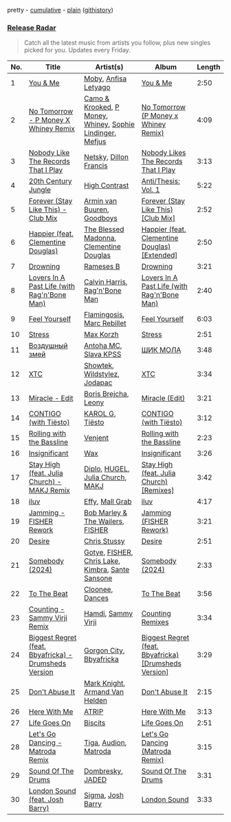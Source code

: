 pretty - [cumulative](/playlists/cumulative/Release%20Radar.md) - [plain](/playlists/plain/37i9dQZEVXbsudmxBFKW7G) ([githistory](https://github.githistory.xyz/vitokorn/spotify-playlist-archive/blob/master/playlists/plain/37i9dQZEVXbsudmxBFKW7G))

### [Release Radar](https://open.spotify.com/playlist/37i9dQZEVXbsudmxBFKW7G)

> Catch all the latest music from artists you follow, plus new singles picked for you. Updates every Friday.

| No. | Title | Artist(s) | Album | Length |
|---|---|---|---|---|
| 1 | [You & Me](https://open.spotify.com/track/7ENUyxIeDry1kGp3Sbzpnh) | [Moby](https://open.spotify.com/artist/3OsRAKCvk37zwYcnzRf5XF), [Anfisa Letyago](https://open.spotify.com/artist/7icoOm5fKKPo49jVxoj1Cq) | [You & Me](https://open.spotify.com/album/3vk05FiwhukSG2CgVj09eZ) | 2:50 |
| 2 | [No Tomorrow - P Money X Whiney Remix](https://open.spotify.com/track/51uRkSahJICiVwrPe7GgzY) | [Camo & Krooked](https://open.spotify.com/artist/2N8IPNZTiNo3nj4mreOlHU), [P Money](https://open.spotify.com/artist/6WjX4pepHwXa85B9KMk0PY), [Whiney](https://open.spotify.com/artist/4YTBo7qadslqj8V8FMRuqK), [Sophie Lindinger](https://open.spotify.com/artist/3b3qQWQgIMIyHcYSMY4P3g), [Mefjus](https://open.spotify.com/artist/54qqaSH6byJIb8eFWxe3Pj) | [No Tomorrow (P Money x Whiney Remix)](https://open.spotify.com/album/05lBv1T8JVw4LGyxFHGjVg) | 4:09 |
| 3 | [Nobody Like The Records That I Play](https://open.spotify.com/track/2qpfRinMEix4FG8q45XroG) | [Netsky](https://open.spotify.com/artist/5TgQ66WuWkoQ2xYxaSTnVP), [Dillon Francis](https://open.spotify.com/artist/5R3Hr2cnCCjt220Jmt2xLf) | [Nobody Likes The Records That I Play](https://open.spotify.com/album/2DL0N74UxejnfXoxZL5FDj) | 3:13 |
| 4 | [20th Century Jungle](https://open.spotify.com/track/6EpvJ5AXgshFeBlxmn4WmB) | [High Contrast](https://open.spotify.com/artist/0bxHci3JIhhKA53n8rH3tT) | [Anti/Thesis: Vol. 1](https://open.spotify.com/album/1vsiY6kqGkawvALlipzZqq) | 5:22 |
| 5 | [Forever (Stay Like This) - Club Mix](https://open.spotify.com/track/0O7rNX9vZIIJcVibXuLcU9) | [Armin van Buuren](https://open.spotify.com/artist/0SfsnGyD8FpIN4U4WCkBZ5), [Goodboys](https://open.spotify.com/artist/2nm38smINjms1LtczR0Cei) | [Forever (Stay Like This) [Club Mix]](https://open.spotify.com/album/5hQ8OME0MjXQosuHpi9Igx) | 2:52 |
| 6 | [Happier (feat. Clementine Douglas)](https://open.spotify.com/track/7mcXvmfP45Gb7iJbjaGwTC) | [The Blessed Madonna](https://open.spotify.com/artist/4TvhRzxIL1le2PWCeUqxQw), [Clementine Douglas](https://open.spotify.com/artist/4DWuml4Jf6K81b5rAPwMb6) | [Happier (feat. Clementine Douglas) [Extended]](https://open.spotify.com/album/1Iegg1yckfW8kU08FOXJ3Z) | 2:50 |
| 7 | [Drowning](https://open.spotify.com/track/0ps6rATgOetNkA6dEaSejF) | [Rameses B](https://open.spotify.com/artist/06EfEcjc0vdvI6VNL0soIO) | [Drowning](https://open.spotify.com/album/5rwaqDJvMJRExrNoZXnTzI) | 3:21 |
| 8 | [Lovers In A Past Life (with Rag'n'Bone Man)](https://open.spotify.com/track/6v4ABPB255HDSWyIj3S9Wn) | [Calvin Harris](https://open.spotify.com/artist/7CajNmpbOovFoOoasH2HaY), [Rag'n'Bone Man](https://open.spotify.com/artist/4f9iBmdUOhQWeP7dcAn1pf) | [Lovers In A Past Life (with Rag'n'Bone Man)](https://open.spotify.com/album/3VI38DDpgfFMVPrUi69V5B) | 2:40 |
| 9 | [Feel Yourself](https://open.spotify.com/track/5WGNKRx4dYMXHvwGPrrci7) | [Flamingosis](https://open.spotify.com/artist/75cW8FFekyCjj0mfZM1Gfb), [Marc Rebillet](https://open.spotify.com/artist/72udTJKu1pGovvS9aCYGMI) | [Feel Yourself](https://open.spotify.com/album/286uUL0vH8fFrbRs6DuP9A) | 6:03 |
| 10 | [Stress](https://open.spotify.com/track/3Dt7z7R0wCfSYqU5oqSpN2) | [Max Korzh](https://open.spotify.com/artist/5meD8C7oGK5yUEY2T7ZZ7W) | [Stress](https://open.spotify.com/album/1FPkfqQDmrt2zpL87AIfcJ) | 2:51 |
| 11 | [Воздушный змей](https://open.spotify.com/track/2ZCmQj1HZ5mtkQceQvJ7l2) | [Antoha MC](https://open.spotify.com/artist/6OqmKFaRcw0f23m5PQ9CrL), [Slava KPSS](https://open.spotify.com/artist/7fMhppMTr3ElTOEJqSbkEq) | [ШИК МОЛА](https://open.spotify.com/album/7lK4kMf3kwbwlOU3bjVI8j) | 3:48 |
| 12 | [XTC](https://open.spotify.com/track/2BYF7eFyPtAovBKsGcDDwn) | [Showtek](https://open.spotify.com/artist/3gk0OYeLFWYupGFRHqLSR7), [Wildstylez](https://open.spotify.com/artist/0wr85NuJuAYZsRzP1lJgiV), [Jodapac](https://open.spotify.com/artist/1bA1Ys4ZfPhPfZ5gik0S5C) | [XTC](https://open.spotify.com/album/7F9Cixkjjg0nsLYKi5oZc2) | 3:34 |
| 13 | [Miracle - Edit](https://open.spotify.com/track/5ZsK8da1RudtW0zp1YUxTm) | [Boris Brejcha](https://open.spotify.com/artist/6caPJFLv1wesmM7gwK1ACy), [Leony](https://open.spotify.com/artist/2NpPlwwDVYR5dIj0F31EcC) | [Miracle (Edit)](https://open.spotify.com/album/6AKl3wkK0W4h1XYWJb3Ik7) | 3:21 |
| 14 | [CONTIGO (with Tiësto)](https://open.spotify.com/track/4UkUxO2WlKLc0Q1iEutGGh) | [KAROL G](https://open.spotify.com/artist/790FomKkXshlbRYZFtlgla), [Tiësto](https://open.spotify.com/artist/2o5jDhtHVPhrJdv3cEQ99Z) | [CONTIGO (with Tiësto)](https://open.spotify.com/album/2mKcYIgv7ItYDQXke3uprl) | 3:12 |
| 15 | [Rolling with the Bassline](https://open.spotify.com/track/0fCmGdCq4GssI0uO4MimDC) | [Venjent](https://open.spotify.com/artist/7xu08SujAqLp7BGinS96vd) | [Rolling with the Bassline](https://open.spotify.com/album/5lB7JgLHGhAXURd1snjtYK) | 2:23 |
| 16 | [Insignificant](https://open.spotify.com/track/01EVRD1UeZ9HegpaVZLwyS) | [Wax](https://open.spotify.com/artist/36kzCQhGfJzrLuZzrHweNV) | [Insignificant](https://open.spotify.com/album/5o6MRiFp4c8D7d6fSopxl2) | 3:26 |
| 17 | [Stay High (feat. Julia Church) - MAKJ Remix](https://open.spotify.com/track/3bhWFTsyu2Sqmy6LjlITv4) | [Diplo](https://open.spotify.com/artist/5fMUXHkw8R8eOP2RNVYEZX), [HUGEL](https://open.spotify.com/artist/5PlfkPxwCpRRWQJBxCa0By), [Julia Church](https://open.spotify.com/artist/4dHGNdVhBxCJUyMk9dR727), [MAKJ](https://open.spotify.com/artist/3PtCud9dIdOv4exrzdZZ1C) | [Stay High (feat. Julia Church) [Remixes]](https://open.spotify.com/album/22O6AwzPnjjRb5uS8SHzvd) | 3:42 |
| 18 | [iluv](https://open.spotify.com/track/4u0N8a9adNalT4XdihjeSr) | [Effy](https://open.spotify.com/artist/19SX00qkAvpVQroAka9GI0), [Mall Grab](https://open.spotify.com/artist/7yF6JnFPDzgml2Ytkyl5D7) | [iluv](https://open.spotify.com/album/2TvY3bIQKy2yz3Rj4575Jv) | 4:17 |
| 19 | [Jamming - FISHER Rework](https://open.spotify.com/track/2gKewcQZEV1fqoWH81RUDk) | [Bob Marley & The Wailers](https://open.spotify.com/artist/2QsynagSdAqZj3U9HgDzjD), [FISHER](https://open.spotify.com/artist/1VJ0briNOlXRtJUAzoUJdt) | [Jamming (FISHER Rework)](https://open.spotify.com/album/7JIcY8DOxlyJKAW3Dl3sWk) | 3:21 |
| 20 | [Desire](https://open.spotify.com/track/4CkvJVwIkrV19o6O55p8Ku) | [Chris Stussy](https://open.spotify.com/artist/3BxjasMelf9pKaE4f7Y0So) | [Desire](https://open.spotify.com/album/0pCLaw5HAkjxcxq4ebcdrY) | 2:51 |
| 21 | [Somebody (2024)](https://open.spotify.com/track/0agQ9vIV7NP4dntGKLcCXO) | [Gotye](https://open.spotify.com/artist/2AsusXITU8P25dlRNhcAbG), [FISHER](https://open.spotify.com/artist/1VJ0briNOlXRtJUAzoUJdt), [Chris Lake](https://open.spotify.com/artist/5Igpc9iLZ3YGtKeYfSrrOE), [Kimbra](https://open.spotify.com/artist/6hk7Yq1DU9QcCCrz9uc0Ti), [Sante Sansone](https://open.spotify.com/artist/5fAwPpS78sokZdpktoSUE8) | [Somebody (2024)](https://open.spotify.com/album/5eKQYtDqVmrHPZoKHG1LlH) | 2:33 |
| 22 | [To The Beat](https://open.spotify.com/track/1D3jKMGvMr9NmirT6cnMyO) | [Cloonee](https://open.spotify.com/artist/7MdlXmq2HViAJWo9cf30sR), [Dances](https://open.spotify.com/artist/1XwL3qdo0jPmliKRgxY5TL) | [To The Beat](https://open.spotify.com/album/66mAWexL2lQqCsb2G3YqM4) | 3:56 |
| 23 | [Counting - Sammy Virji Remix](https://open.spotify.com/track/4U8yrkTPcJLOfK142vcYCv) | [Hamdi](https://open.spotify.com/artist/7vvicoei9BbKpZix8qSeLg), [Sammy Virji](https://open.spotify.com/artist/1GuqTQbuixFHD6eBkFwVcb) | [Counting Remixes](https://open.spotify.com/album/6w5ZuB2dNarYW86DZ1LhWM) | 3:34 |
| 24 | [Biggest Regret (feat. Bbyafricka) - Drumsheds Version](https://open.spotify.com/track/1V8BLftxZIgyL5UgbgfkWE) | [Gorgon City](https://open.spotify.com/artist/4VNQWV2y1E97Eqo2D5UTjx), [Bbyafricka](https://open.spotify.com/artist/019gRg7DezPMbaI1xRZD6W) | [Biggest Regret (feat. Bbyafricka) [Drumsheds Version]](https://open.spotify.com/album/4NolYYX1nWkwpuHCmyYQzV) | 3:29 |
| 25 | [Don't Abuse It](https://open.spotify.com/track/5E9ulwLRaDx2tO9liULCuE) | [Mark Knight](https://open.spotify.com/artist/3h11MHQeCrcsUgRRijI1zL), [Armand Van Helden](https://open.spotify.com/artist/3cQA9WH8liZfeja1DxcDYE) | [Don't Abuse It](https://open.spotify.com/album/3z8N7BrygP8gQIrirqvE6v) | 2:15 |
| 26 | [Here With Me](https://open.spotify.com/track/0XVGaKdfstcpMvqe15Yozv) | [ATRIP](https://open.spotify.com/artist/4fu0Er7pG6kZZa7Awf3NMI) | [Here With Me](https://open.spotify.com/album/3sQfEqsPOKPAnW9hUIILSC) | 3:13 |
| 27 | [Life Goes On](https://open.spotify.com/track/5BC4a9zX4qOAuIM7HUgVrG) | [Biscits](https://open.spotify.com/artist/052B9SONfhoScw7dgYWw5o) | [Life Goes On](https://open.spotify.com/album/3T6dLIs7QJWYflHcVLAB1A) | 2:51 |
| 28 | [Let's Go Dancing - Matroda Remix](https://open.spotify.com/track/4bhe0PVXsnv9Zvo9DKD27N) | [Tiga](https://open.spotify.com/artist/5l9wiTZVfqQTfMDOt0HtwC), [Audion](https://open.spotify.com/artist/1ygSVTF0A998n2Z3nmLei8), [Matroda](https://open.spotify.com/artist/45lcbTsX07JWzmTIjcdyBz) | [Let's Go Dancing (Matroda Remix)](https://open.spotify.com/album/4bNMns2prUJi3cJwEF7dKc) | 3:15 |
| 29 | [Sound Of The Drums](https://open.spotify.com/track/4s538QEQhTSOJGnasd1FAZ) | [Dombresky](https://open.spotify.com/artist/2GVtgxcx7jg5xVCZsIHSGN), [JADED](https://open.spotify.com/artist/6tCJN1fQNdFCEaOa8Da9Wf) | [Sound Of The Drums](https://open.spotify.com/album/0m6A8RrKlJ5bTTz3XyV4v7) | 3:31 |
| 30 | [London Sound (feat. Josh Barry)](https://open.spotify.com/track/70W0numFSptprov0XrBY37) | [Sigma](https://open.spotify.com/artist/01pKrlgPJhm5dB4lneYAqS), [Josh Barry](https://open.spotify.com/artist/6oruQTIjrgFYzOSKhp7Kt6) | [London Sound](https://open.spotify.com/album/5jguHiPnYKnCubpuOZskLY) | 3:33 |